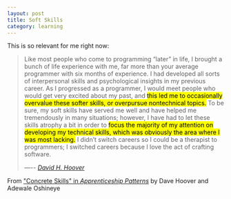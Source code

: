 ```yaml
---
layout: post
title: Soft Skills
category: learning
---
```

This is so relevant for me right now:

><i class="fa fa-quote-left"></i> Like most people who come to programming “later” in life, I brought a bunch of life experience with me, far more than your average programmer with six months of experience. I had developed all sorts of interpersonal skills and psychological insights in my previous career. As I progressed as a programmer, I would meet people who would get very excited about my past, and <mark>this led me to occasionally overvalue these softer skills, or overpursue nontechnical topics.</mark> To be sure, my soft skills have served me well and have helped me tremendously in many situations; however, I have had to let these skills atrophy a bit in order to <mark>focus the majority of my attention on developing my technical skills, which was obviously the area where I was most lacking.</mark> I didn’t switch careers so I could be a therapist to programmers; I switched careers because I love the act of crafting software. <i class="fa fa-quote-right"></i>
>     
>—-- <cite><a href="https://twitter.com/davehoover">David H. Hoover</a></cite>

From ["Concrete Skills" in <i class="fa fa-book"></i> *Apprenticeship Patterns*](http://chimera.labs.oreilly.com/books/1234000001813/ch02.html#concrete_skills) by Dave Hoover and Adewale Oshineye

